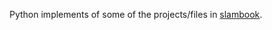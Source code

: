 Python implements of some of the projects/files in [slambook](https://github.com/gaoxiang12/slambook).
